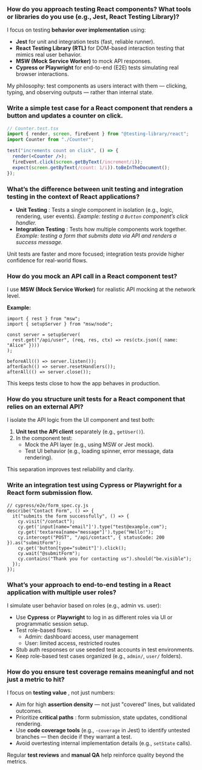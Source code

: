 ### How do you approach testing React components? What tools or libraries do you use (e.g., Jest, React Testing Library)?

I focus on testing **behavior over implementation** using:

- **Jest** for unit and integration tests (fast, reliable runner).
- **React Testing Library (RTL)** for DOM-based interaction testing that mimics real user behavior.
- **MSW (Mock Service Worker)** to mock API responses.
- **Cypress or Playwright** for end-to-end (E2E) tests simulating real browser interactions.

My philosophy: test components as users interact with them — clicking, typing, and observing outputs — rather than internal state.

### Write a simple test case for a React component that renders a button and updates a counter on click.

```jsx
// Counter.test.tsx
import { render, screen, fireEvent } from "@testing-library/react";
import Counter from "./Counter";

test("increments count on click", () => {
  render(<Counter />);
  fireEvent.click(screen.getByText(/increment/i));
  expect(screen.getByText(/count: 1/i)).toBeInTheDocument();
});
```

### What’s the difference between unit testing and integration testing in the context of React applications?

- **Unit Testing** : Tests a single component in isolation (e.g., logic, rendering, user events).
  _Example: testing a `Button` component’s click handler._
- **Integration Testing** : Tests how multiple components work together.
  _Example: testing a form that submits data via API and renders a success message._

Unit tests are faster and more focused; integration tests provide higher confidence for real-world flows.

### How do you mock an API call in a React component test?

I use **MSW (Mock Service Worker)** for realistic API mocking at the network level.

**Example:**

```tsx
import { rest } from "msw";
import { setupServer } from "msw/node";

const server = setupServer(
  rest.get("/api/user", (req, res, ctx) => res(ctx.json({ name: "Alice" })))
);

beforeAll(() => server.listen());
afterEach(() => server.resetHandlers());
afterAll(() => server.close());
```

This keeps tests close to how the app behaves in production.

### How do you structure unit tests for a React component that relies on an external API?

I isolate the API logic from the UI component and test both:

1. **Unit test the API client** separately (e.g., `getUser()`).
2. In the component test:
   - Mock the API layer (e.g., using MSW or Jest mock).
   - Test UI behavior (e.g., loading spinner, error message, data rendering).

This separation improves test reliability and clarity.

### Write an integration test using Cypress or Playwright for a React form submission flow.

```tsx
// cypress/e2e/form_spec.cy.js
describe("Contact Form", () => {
  it("submits the form successfully", () => {
    cy.visit("/contact");
    cy.get('input[name="email"]').type("test@example.com");
    cy.get('textarea[name="message"]').type("Hello!");
    cy.intercept("POST", "/api/contact", { statusCode: 200 }).as("submitForm");
    cy.get('button[type="submit"]').click();
    cy.wait("@submitForm");
    cy.contains("Thank you for contacting us").should("be.visible");
  });
});
```

### What’s your approach to end-to-end testing in a React application with multiple user roles?

I simulate user behavior based on roles (e.g., admin vs. user):

- Use **Cypress** or **Playwright** to log in as different roles via UI or programmatic session setup.
- Test role-based flows:
  - Admin: dashboard access, user management
  - User: limited access, restricted routes
- Stub auth responses or use seeded test accounts in test environments.
- Keep role-based test cases organized (e.g., `admin/`, `user/` folders).

### How do you ensure test coverage remains meaningful and not just a metric to hit?

I focus on **testing value** , not just numbers:

- Aim for high **assertion density** — not just "covered" lines, but validated outcomes.
- Prioritize **critical paths** : form submission, state updates, conditional rendering.
- Use **code coverage tools** (e.g., `-coverage` in Jest) to identify untested branches — then decide if they warrant a test.
- Avoid overtesting internal implementation details (e.g., `setState` calls).

Regular **test reviews** and **manual QA** help reinforce quality beyond the metrics.
